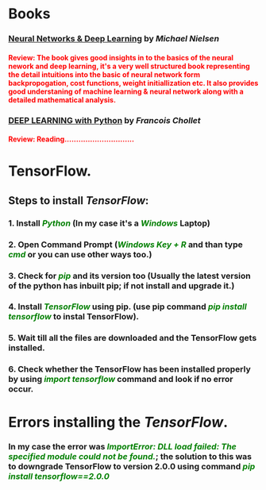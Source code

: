 # Books
### [Neural Networks & Deep Learning](http://neuralnetworksanddeeplearning.com/index.html) by _Michael Nielsen_
#### <font color="red">Review: The book gives good insights in to the basics of the neural nework and deep learning, it's a very well structured book representing the detail intuitions into the basic of neural network form backpropogation, cost functions, weight initiallization etc. It also provides good understaning of machine learning & neural network along with a detailed mathematical analysis. </font>
### [DEEP LEARNING with Python](https://www.amazon.com/Deep-Learning-Python-Francois-Chollet/dp/1617294438) by _Francois Chollet_
#### <font color='red'>Review: Reading..............................</font>


# TensorFlow.
## Steps to install _TensorFlow_:
### 1. Install <font color="green"><em> Python </em></font> (In my case it's a <font color="green"><em>Windows</em></font> Laptop) 
### 2. Open Command Prompt (<font color="green"><em>Windows Key + R</em> </font>and than type <font color="green"><em>cmd</em></font> or you can use other ways too.)
### 3. Check for <font color="green"><em>pip</em></font> and its version too (Usually the latest version of the python has inbuilt pip; if not install and upgrade it.)
### 4. Install <font color="green"><em>TensorFlow</em></font> using pip. (use pip command <font color="green"><em>pip install tensorflow</em></font> to instal TensorFlow).
### 5. Wait till all the files are downloaded and the TensorFlow gets installed.
### 6. Check whether the TensorFlow has been installed properly by using <font color="green"><em>import tensorflow</em></font> command and look if no error occur.

# Errors installing the _TensorFlow_.

### In my case the error was <font color="green"><em>ImportError: DLL load failed: The specified module could not be found.</em></font>; the solution to this was to downgrade TensorFlow to version 2.0.0 using command <font color="green"><em>pip install tensorflow==2.0.0</em></font> 


